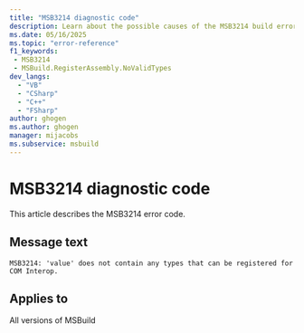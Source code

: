```yaml
---
title: "MSB3214 diagnostic code"
description: Learn about the possible causes of the MSB3214 build error, and get troubleshooting tips.
ms.date: 05/16/2025
ms.topic: "error-reference"
f1_keywords:
 - MSB3214
 - MSBuild.RegisterAssembly.NoValidTypes
dev_langs:
  - "VB"
  - "CSharp"
  - "C++"
  - "FSharp"
author: ghogen
ms.author: ghogen
manager: mijacobs
ms.subservice: msbuild
---
```


# MSB3214 diagnostic code

<!-- :::ErrorDefinitionDescription::: -->
<!-- :::editable-content name="introDescription"::: -->
This article describes the MSB3214 error code.
<!-- :::editable-content-end::: -->

## Message text

<!-- :::editable-content name="messageText"::: -->
`MSB3214: 'value' does not contain any types that can be registered for COM Interop.`
<!-- :::editable-content-end::: -->
<!-- MSB3214: "{0}" does not contain any types that can be registered for COM Interop. -->

<!-- :::editable-content name="postOutputDescription"::: -->
<!--
{StrBegin="MSB3214: "}
-->
<!-- :::editable-content-end::: -->
<!-- :::ErrorDefinitionDescription-end::: -->

## Applies to

All versions of MSBuild
